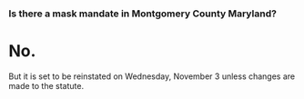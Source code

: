 ### Is there a mask mandate in Montgomery County Maryland?

# No. 

But it is set to be reinstated on Wednesday, November 3 unless changes are made to the statute.

